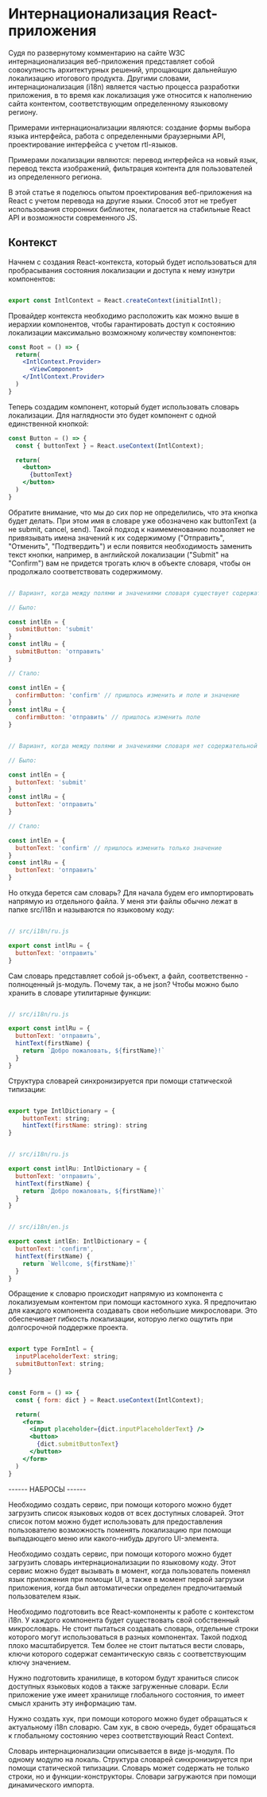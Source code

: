 # Интернационализация React-приложения

Судя по развернутому комментарию на сайте W3C интернационализация веб-приложения представляет собой совокупность архитектурных решений, упрощающих дальнейшую локализацию итогового продукта. Другими словами, интернационализация (i18n) является частью процесса разработки приложения, в то время как локализация уже относится к наполнению сайта контентом, соответствующим определенному языковому региону.

Примерами интернационализации являются: создание формы выбора языка интерфейса, работа с определенными браузерными API, проектирование интерфейса с учетом  rtl-языков.

Примерами локализации являются: перевод интерфейса на новый язык, перевод текста изображений, фильтрация контента для пользователей из определенного региона.

В этой статье я поделюсь опытом проектирования веб-приложения на React с учетом перевода на другие языки. Способ этот  не требует использования сторонних библиотек, полагается на стабильные React API и возможности современного JS.

## Контекст

Начнем с создания React-контекста, который будет использоваться для пробрасывания состояния локализации и доступа к нему изнутри компонентов:

```js

export const IntlContext = React.createContext(initialIntl);

```

Провайдер контекста необходимо расположить как можно выше в иерархии компонентов, чтобы гарантировать доступ к состоянию локализации максимально возможному количеству компонентов:

```jsx
const Root = () => {
  return(
    <IntlContext.Provider>
      <ViewComponent>
    </IntlContext.Provider>
  )
}
```

Теперь создадим компонент, который будет использовать словарь локализации. Для наглядности это будет компонент с одной единственной кнопкой:

```jsx
const Button = () => {
  const { buttonText } = React.useContext(IntlContext);

  return(
    <button>
      {buttonText}
    </button>
  )
}
```

Обратите внимание, что мы до сих пор не определились, что эта кнопка будет делать. При этом имя в словаре уже обозначено как buttonText (а не submit, cancel, send). Такой подход к наимеменованию позволяет не привязывать имена значений к их содержимому ("Отправить", "Отменить", "Подтвердить") и если появится необходимость заменить текст кнопки, например, в английской локализации ("Submit" на "Confirm") вам не придется трогать ключ в объекте словаря, чтобы он продолжало соответствовать содержимому.

```js

// Вариант, когда между полями и значениями словаря существует содержательная связь, которую нужно поддерживать.

// Было:

const intlEn = {
  submitButton: 'submit'
}
const intlRu = {
  submitButton: 'отправить'
}

// Стало:

const intlEn = {
  confirmButton: 'confirm' // пришлось изменить и поле и значение
}
const intlRu = {
  confirmButton: 'отправить' // пришлось изменить поле
}

```

```js

// Вариант, когда между полями и значениями словаря нет содержательной связи.

// Было:

const intlEn = {
  buttonText: 'submit'
}
const intlRu = {
  buttonText: 'отправить'
}

// Стало:

const intlEn = {
  buttonText: 'confirm' // пришлось изменить только значение
}
const intlRu = {
  buttonText: 'отправить'
}

```

Но откуда берется сам словарь? Для начала  будем его импортировать напрямую из отдельного файла. У меня эти файлы обычно лежат в папке src/i18n и называются по языковому коду:

```js

// src/i18n/ru.js

export const intlRu = {
  buttonText: 'отправить'
}

```

Сам словарь представляет собой js-объект, а файл, соответственно - полноценный js-модуль. Почему так, а не json? Чтобы можно было хранить в словаре утилитарные функции:

```js

// src/i18n/ru.js

export const intlRu = {
  buttonText: 'отправить',
  hintText(firstName) {
    return `Добро пожаловать, ${firstName}!`
  }
}

```

Структура словарей синхронизируется при помощи статической типизации:

```js

export type IntlDictionary = {
    buttonText: string;
    hintText(firstName: string): string
}

```

```js

// src/i18n/ru.js

export const intlRu: IntlDictionary = {
  buttonText: 'отправить',
  hintText(firstName) {
    return `Добро пожаловать, ${firstName}!`
  }
}

```

```js

// src/i18n/en.js

export const intlEn: IntlDictionary = {
  buttonText: 'confirm',
  hintText(firstName) {
    return `Wellcome, ${firstName}!`
  }
}

```

Обращение к словарю происходит напрямую из компонента с локализуемым контентом при помощи кастомного хука. Я предпочитаю для каждого компонента создавать свои небольшие микрословари. Это обеспечивает гибкость локализации, которую легко ощутить при долгосрочной поддержке проекта.

```js

export type FormIntl = {
  inputPlaceholderText: string;
  submitButtonText: string;
}

```

```jsx

const Form = () => {
  const { form: dict } = React.useContext(IntlContext);

  return(
    <form>
      <input placeholder={dict.inputPlaceholderText} />
      <button>
        {dict.submitButtonText}
      </button>
    </form>
  )
}

```

------ НАБРОСЫ ------

Необходимо создать сервис, при помощи которого можно будет загрузить список языковых кодов от всех доступных словарей. Этот список потом можно будет использовать для предоставления пользователю возможность поменять локализацию при помощи выпадающего меню или какого-нибудь другого UI-элемента.

Необходимо создать сервис, при помощи которого можно будет загрузить словарь интернационализации по языковому коду. Этот сервис можно будет вызывать в момент, когда пользователь поменял язык приложения при помощи UI, а также в момент первой загрузки приложения, когда был автоматически определен предпочитаемый пользователем язык.

Необходимо подготовить все React-компоненты к работе с контекстом i18n. У каждого компонента будет существовать свой собственный микрословарь. Не стоит пытаться создавать словарь, отдельные строки которого могут использоваться в разных компонентах. Такой подход плохо масштабируется. Тем более не стоит пытаться вести словарь, ключи которого содержат семантическую связь с соответствующим ключу значением.

Нужно подготовить хранилище, в котором будут храниться список доступных языковых кодов а также загруженные словари. Если приложение уже имеет хранилище глобального состояния, то имеет смысл хранить эту информацию там.

Нужно создать хук, при помощи которого можно будет обращаться к актуальному i18n словарю. Сам хук, в свою очередь, будет обращаться к глобальному состоянию через соответствующий React Context.

Словарь интернационализации описывается в виде js-модуля. По одному модулю на локаль. Структура словарей синхронизируется при помощи статической типизации. Словарь может содержать не только строки, но и функции-конструкторы. Словари загружаются при помощи динамического импорта.